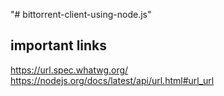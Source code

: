 "# bittorrent-client-using-node.js" 
## important links 
https://url.spec.whatwg.org/ \
https://nodejs.org/docs/latest/api/url.html#url_url
